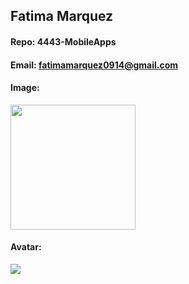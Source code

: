 ## Fatima Marquez
#### Repo: 4443-MobileApps
#### Email: fatimamarquez0914@gmail.com
#### Image:
<img src="https://images2.imgbox.com/45/a6/gkic7bME_o.jpg" width="200">

#### Avatar:
<img src = "![image](https://github.com/FatimaMarq14/4443-MobileApps/assets/123118716/50bd1f63-eb6a-4e6d-a5a2-fc1c3565e908)
">
